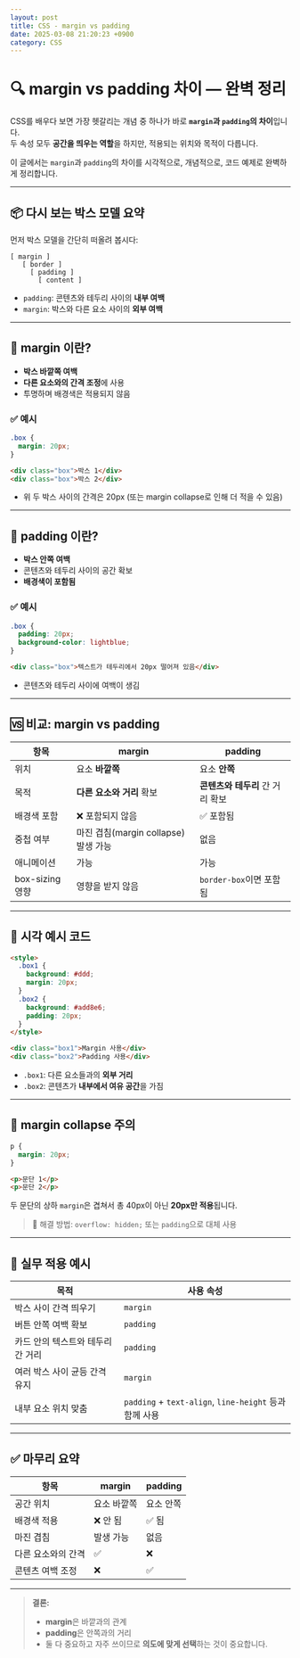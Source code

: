 ```yaml
---
layout: post
title: CSS - margin vs padding
date: 2025-03-08 21:20:23 +0900
category: CSS
---
```

# 🔍 margin vs padding 차이 — 완벽 정리

CSS를 배우다 보면 가장 헷갈리는 개념 중 하나가 바로 **`margin`과 `padding`의 차이**입니다.  
두 속성 모두 **공간을 띄우는 역할**을 하지만, 적용되는 위치와 목적이 다릅니다.

이 글에서는 `margin`과 `padding`의 차이를 시각적으로, 개념적으로, 코드 예제로 완벽하게 정리합니다.

---

## 📦 다시 보는 박스 모델 요약

먼저 박스 모델을 간단히 떠올려 봅시다:

```
[ margin ]
   [ border ]
     [ padding ]
       [ content ]
```

- `padding`: 콘텐츠와 테두리 사이의 **내부 여백**
- `margin`: 박스와 다른 요소 사이의 **외부 여백**

---

## 📌 margin 이란?

- **박스 바깥쪽 여백**
- **다른 요소와의 간격 조정**에 사용
- 투명하며 배경색은 적용되지 않음

### ✅ 예시

```css
.box {
  margin: 20px;
}
```

```html
<div class="box">박스 1</div>
<div class="box">박스 2</div>
```

- 위 두 박스 사이의 간격은 20px (또는 margin collapse로 인해 더 적을 수 있음)

---

## 📌 padding 이란?

- **박스 안쪽 여백**
- 콘텐츠와 테두리 사이의 공간 확보
- **배경색이 포함됨**

### ✅ 예시

```css
.box {
  padding: 20px;
  background-color: lightblue;
}
```

```html
<div class="box">텍스트가 테두리에서 20px 떨어져 있음</div>
```

- 콘텐츠와 테두리 사이에 여백이 생김

---

## 🆚 비교: margin vs padding

| 항목 | margin | padding |
|------|--------|---------|
| 위치 | 요소 **바깥쪽** | 요소 **안쪽** |
| 목적 | **다른 요소와 거리** 확보 | **콘텐츠와 테두리** 간 거리 확보 |
| 배경색 포함 | ❌ 포함되지 않음 | ✅ 포함됨 |
| 중첩 여부 | 마진 겹침(margin collapse) 발생 가능 | 없음 |
| 애니메이션 | 가능 | 가능 |
| box-sizing 영향 | 영향을 받지 않음 | `border-box`이면 포함됨 |

---

## 🎯 시각 예시 코드

```html
<style>
  .box1 {
    background: #ddd;
    margin: 20px;
  }
  .box2 {
    background: #add8e6;
    padding: 20px;
  }
</style>

<div class="box1">Margin 사용</div>
<div class="box2">Padding 사용</div>
```

- `.box1`: 다른 요소들과의 **외부 거리**
- `.box2`: 콘텐츠가 **내부에서 여유 공간**을 가짐

---

## 🚨 margin collapse 주의

```css
p {
  margin: 20px;
}
```

```html
<p>문단 1</p>
<p>문단 2</p>
```

두 문단의 상하 `margin`은 겹쳐서 총 40px이 아닌 **20px만 적용**됩니다.

> 🎯 해결 방법: `overflow: hidden;` 또는 `padding`으로 대체 사용

---

## 🧠 실무 적용 예시

| 목적 | 사용 속성 |
|------|-----------|
| 박스 사이 간격 띄우기 | `margin` |
| 버튼 안쪽 여백 확보 | `padding` |
| 카드 안의 텍스트와 테두리 간 거리 | `padding` |
| 여러 박스 사이 균등 간격 유지 | `margin` |
| 내부 요소 위치 맞춤 | `padding` + `text-align`, `line-height` 등과 함께 사용

---

## ✅ 마무리 요약

| 항목 | margin | padding |
|------|--------|---------|
| 공간 위치 | 요소 바깥쪽 | 요소 안쪽 |
| 배경색 적용 | ❌ 안 됨 | ✅ 됨 |
| 마진 겹침 | 발생 가능 | 없음 |
| 다른 요소와의 간격 | ✅ | ❌ |
| 콘텐츠 여백 조정 | ❌ | ✅ |

---

> **결론:**  
> - **margin**은 바깥과의 관계  
> - **padding**은 안쪽과의 거리  
> - 둘 다 중요하고 자주 쓰이므로 **의도에 맞게 선택**하는 것이 중요합니다.